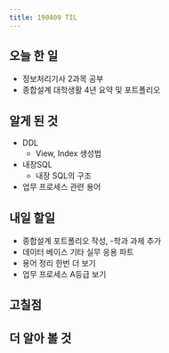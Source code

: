 ```yaml
---
title: 190409 TIL
---
```

## 오늘 한 일

- 정보처리기사 2과목 공부 
- 종합설계 대학생활 4년 요약 및 포트폴리오

## 알게 된 것

- DDL
    - View, Index 생성법
- 내장SQL
    - 내장 SQL의 구조 
- 업무 프로세스 관련 용어

## 내일 할일

- 종합설계 포트폴리오 작성, -학과 과제 추가
- 데이터 베이스 기타 실무 응용 파트 
- 용어 정리 한번 더 보기
- 업무 프로세스 A등급 보기 


## 고칠점

## 더 알아 볼 것